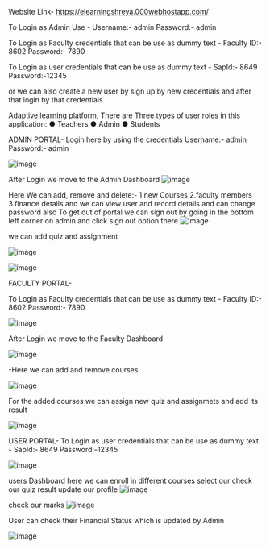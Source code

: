 Website Link- https://elearningshreya.000webhostapp.com/

To Login as Admin Use - 
Username:- admin
Password:- admin

To Login as Faculty credentials that can be use as dummy text -
Faculty ID:- 8602
Password:- 7890

To Login as user credentials that can be use as dummy text -
SapId:- 8649
Password:-12345

or we can also create a new user by sign up by new credentials and after that login by that credentials 

Adaptive learning platform,
There are Three types of user roles in this application:
● Teachers
● Admin
● Students

ADMIN PORTAL- 
Login here by using the credentials 
Username:- admin
Password:- admin

![image](https://user-images.githubusercontent.com/57412566/151336732-2163baa2-bf4b-4dab-a4c5-c45ae3dfcc2b.png)

After Login we move to the Admin Dashboard 
![image](https://user-images.githubusercontent.com/57412566/151337219-e73325c5-9f41-491d-bd49-c795d13831e0.png)

Here We can add, remove and delete:-
1.new Courses
2.faculty members 
3.finance details
and we can view user and record details and can change password also
To get out of portal we can sign out by going in the bottom left corner on admin and click sign out option there
![image](https://user-images.githubusercontent.com/57412566/151337838-928c1c69-140f-4ea7-92fb-6b6876f6198a.png)

we can add quiz and assignment

![image](https://user-images.githubusercontent.com/57412566/151342311-aebe6d77-ca8f-4de8-809e-eb9a5c4b3118.png)

![image](https://user-images.githubusercontent.com/57412566/151342372-2e5cfb28-68c9-48cc-babe-3697b8a85ed9.png)


FACULTY PORTAL-

To Login as Faculty credentials that can be use as dummy text -
Faculty ID:- 8602
Password:- 7890

![image](https://user-images.githubusercontent.com/57412566/151338622-29df977d-0299-440b-9fc0-cd25964cc8e2.png)

After Login we move to the Faculty Dashboard 

![image](https://user-images.githubusercontent.com/57412566/151339400-9927bd0f-28c9-4b80-9c46-01f7b539caf4.png)

-Here we can add and remove courses 

![image](https://user-images.githubusercontent.com/57412566/151339632-157d45c0-3d20-4f66-a701-8352e358e9ea.png)

For the added courses we can assign new quiz and assignmets and add its result 

![image](https://user-images.githubusercontent.com/57412566/151339843-78f02a96-3cb3-43d8-ac92-d88e817080a4.png)

USER PORTAL-
To Login as user credentials that can be use as dummy text -
SapId:- 8649
Password:-12345

![image](https://user-images.githubusercontent.com/57412566/151340411-88f3f373-f5cd-41bf-b800-4605bc909751.png)

users Dashboard
here we can enroll in different courses select our check our quiz result update our profile 
![image](https://user-images.githubusercontent.com/57412566/151340703-07cd685f-3b8f-400c-8810-9649a3070c7d.png)

check our marks 
![image](https://user-images.githubusercontent.com/57412566/151341283-98eb4e25-97a4-4345-84c8-5878ab9852d2.png)

User can check their Financial Status which is updated by Admin

![image](https://user-images.githubusercontent.com/57412566/151341660-b41a0320-e156-40ff-bfe1-b93066f7aa79.png)
